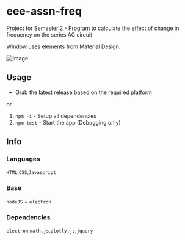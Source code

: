 # eee-assn-freq

Project for Semester 2 - Program to calculate the effect of change in frequency on the series AC circuit

Window uses elements from Material Design.

![Image](https://chrisvrose.github.io/static/projects/screenshots/eee-assn-freq.png "Screenshot")

## Usage

- Grab the latest release based on the required platform

or

 1. `npm -i` - Setup all dependencies
 2. `npm test` - Start the app (Debugging only)

## Info

### Languages

`HTML`,`CSS`,`Javascript`

### Base

`nodeJS` + `electron`

### Dependencies

`electron`,`math.js`,`plotly.js`,`jquery`
